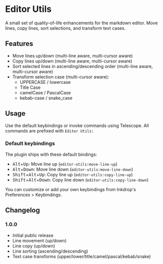 # Editor Utils

A small set of quality-of-life enhancements for the markdown editor. Move lines, copy lines, sort selections, and transform text cases.

## Features

- Move lines up/down (multi-line aware, multi-cursor aware)
- Copy lines up/down (multi-line aware, multi-cursor aware)
- Sort selected lines in ascending/descending order (multi-line aware, multi-cursor aware)
- Transform selection case (multi-cursor aware):
    - UPPERCASE / lowercase
    - Title Case
    - camelCase / PascalCase
    - kebab-case / snake_case

## Usage

Use the default keybindings or invoke commands using Telescope. All commands are prefixed with `Editor Utils:`

### Default keybindings

The plugin ships with these default bindings:

- <kbd>Alt</kbd>+<kbd>Up</kbd>: Move line up (`editor-utils:move-line-up`)
- <kbd>Alt</kbd>+<kbd>Down</kbd>: Move line down (`editor-utils:move-line-down`)
- <kbd>Shift</kbd>+<kbd>Alt</kbd>+<kbd>Up</kbd>: Copy line up (`editor-utils:copy-line-up`)
- <kbd>Shift</kbd>+<kbd>Alt</kbd>+<kbd>Down</kbd>: Copy line down (`editor-utils:copy-line-down`)

You can customize or add your own keybindings from Inkdrop's Preferences > Keybindings.

## Changelog

### 1.0.0

- Initial public release
- Line movement (up/down)
- Line copy (up/down)
- Line sorting (ascending/descending)
- Text case transforms (upper/lower/title/camel/pascal/kebab/snake)
